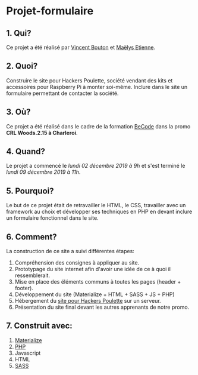 # Projet-formulaire

## 1. Qui?

Ce projet a été réalisé par [Vincent Bouton](https://github.com/Vincent-bouton) et [Maëlys Etienne](https://github.com/Mae26).

## 2. Quoi?

Construire le site pour Hackers Poulette, société vendant des kits et accessoires pour Raspberry Pi à monter soi-même. Inclure dans le site un formulaire permettant de contacter la société.

## 3. Où?

Ce projet a été réalisé dans le cadre de la formation [BeCode](https://www.becode.org/) dans la promo **CRL Woods.2.15 à Charleroi**.

## 4. Quand?

Le projet a commencé le _lundi 02 décembre 2019 à 9h_ et s'est terminé le _lundi 09 décembre 2019 à 11h_.

## 5. Pourquoi?

Le but de ce projet était de retravailler le HTML, le CSS, travailler avec un framework au choix et développer ses techniques en PHP en devant inclure un formulaire fonctionnel dans le site.

## 6. Comment?

La construction de ce site a suivi différentes étapes:

1.  Compréhension des consignes à appliquer au site.
2.  Prototypage du site internet afin d'avoir une idée de ce à quoi il ressemblerait.
3.  Mise en place des éléments communs à toutes les pages (header + footer).
4.  Développement du site (Materialize + HTML + SASS + JS + PHP)
5.  Hébergement du [site pour Hackers Poulette](https://vincent-btn.000webhostapp.com/Hackers-Poulette/) sur un serveur.
6.  Présentation du site final devant les autres apprenants de notre promo.

## 7. Construit avec:

1.  [Materialize](https://materializecss.com/)
2.  [PHP](https://www.php.net/)
3.  Javascript
4.  HTML
5.  [SASS](https://sass-lang.com/)
